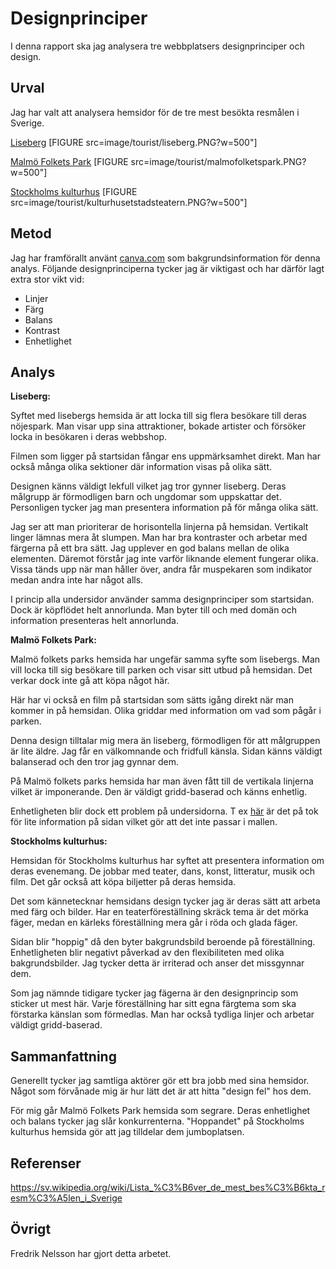 ---
---
Designprinciper
=======================

I denna rapport ska jag analysera tre webbplatsers designprinciper och design.

Urval
-----------------------

Jag har valt att analysera hemsidor för de tre mest besökta resmålen i Sverige.


[Liseberg](https://www.liseberg.se/)
[FIGURE src=image/tourist/liseberg.PNG?w=500"]

[Malmö Folkets Park](https://malmofolketspark.se/)
[FIGURE src=image/tourist/malmofolketspark.PNG?w=500"]

[Stockholms kulturhus](https://kulturhusetstadsteatern.se/)
[FIGURE src=image/tourist/kulturhusetstadsteatern.PNG?w=500"]

Metod
-----------------------

Jag har framförallt använt [canva.com](https://www.canva.com/learn/design-elements-principles/) som bakgrundsinformation för denna analys. Följande designprinciperna tycker jag är viktigast och har därför lagt extra stor vikt vid:

- Linjer
- Färg
- Balans
- Kontrast
- Enhetlighet

Analys
-----------------------
**Liseberg:**

Syftet med lisebergs hemsida är att locka till sig flera besökare till deras nöjespark. Man visar upp sina attraktioner, bokade artister och försöker locka in besökaren i deras webbshop.

Filmen som ligger på startsidan fångar ens uppmärksamhet direkt. Man har också många olika sektioner där information visas på olika sätt.

Designen känns väldigt lekfull vilket jag tror gynner liseberg. Deras målgrupp är förmodligen barn och ungdomar som uppskattar det. Personligen tycker jag man presentera information på för många olika sätt.

Jag ser att man prioriterar de horisontella linjerna på hemsidan. Vertikalt linger lämnas mera åt slumpen. Man har bra kontraster och arbetar med färgerna på ett bra sätt. Jag upplever en god balans mellan de olika elementen. Däremot förstår jag inte varför liknande element fungerar olika. Vissa tänds upp när man håller över, andra får muspekaren som indikator medan andra inte har något alls.

I princip alla undersidor använder samma designprinciper som startsidan. Dock är köpflödet helt annorlunda. Man byter till och med domän och information presenteras helt annorlunda.


**Malmö Folkets Park:**

Malmö folkets parks hemsida har ungefär samma syfte som lisebergs. Man vill locka till sig besökare till parken och visar sitt utbud på hemsidan. Det verkar dock inte gå att köpa något här.

Här har vi också en film på startsidan som sätts igång direkt när man kommer in på hemsidan. Olika griddar med information om vad som pågår i parken.

Denna design tilltalar mig mera än liseberg, förmodligen för att målgruppen är lite äldre. Jag får en välkomnande och fridfull känsla. Sidan känns väldigt balanserad och den tror jag gynnar dem.

På Malmö folkets parks hemsida har man även fått till de vertikala linjerna vilket är imponerande. Den är väldigt gridd-baserad och känns enhetlig.

Enhetligheten blir dock ett problem på undersidorna. T ex [här](https://malmofolketspark.se/startsida/att-gora/skateramper/) är det på tok för lite information på sidan vilket gör att det inte passar i mallen.

**Stockholms kulturhus:**

Hemsidan för Stockholms kulturhus har syftet att presentera information om deras evenemang. De jobbar med teater, dans, konst, litteratur, musik och film. Det går också att köpa biljetter på deras hemsida.

Det som kännetecknar hemsidans design tycker jag är deras sätt att arbeta med färg och bilder. Har en teaterföreställning skräck tema är det mörka fäger, medan en kärleks föreställning mera går i röda och glada fäger.

Sidan blir "hoppig" då den byter bakgrundsbild beroende på föreställning. Enhetligheten blir negativt påverkad av den flexibiliteten med olika bakgrundsbilder. Jag tycker detta är irriterad och anser det missgynnar dem.

Som jag nämnde tidigare tycker jag fägerna är den designprincip som sticker ut mest här. Varje föreställning har sitt egna färgtema som ska förstarka känslan som förmedlas. Man har också tydliga linjer och arbetar väldigt gridd-baserad.


Sammanfattning
-----------------------
Generellt tycker jag samtliga aktörer gör ett bra jobb med sina hemsidor. Något som förvånade mig är hur lätt det är att hitta "design fel" hos dem.

För mig går Malmö Folkets Park hemsida som segrare. Deras enhetlighet och balans tycker jag slår konkurrenterna. "Hoppandet" på Stockholms kulturhus hemsida gör att jag tilldelar dem jumboplatsen.  

Referenser
-----------------------

<https://sv.wikipedia.org/wiki/Lista_%C3%B6ver_de_mest_bes%C3%B6kta_resm%C3%A5len_i_Sverige>

Övrigt
-----------------------

Fredrik Nelsson har gjort detta arbetet.
